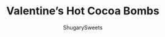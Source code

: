 ---
layout: ../../layouts/MarkdownPostLayout.astro
title: Valentine&#8217;s Hot Cocoa Bombs
author: ShugarySweets
pubDate: 2021-01-26
description: "Valentine&#x27;s Hot Cocoa Bombs - An adorable and delicious way to spread the love! Decorated with pink and white sprinkles and melted chocolate, these bombs create the best hot chocolate for Valentine&#x27;s Day!"
image_url: https://www.shugarysweets.com/wp-content/uploads/2021/01/valentines-hot-cocoa-bombs-facebook.jpg
tags: ["Drinks","American"]
calories: 313
protein: 11
carbohydrates: 50
fats: 8
fiber: 1
ingredients: ["2 packages (10 oz each) Ghirardelli dark melting wafers","6 Tablespoons hot cocoa mix","1 cup mini marshmallows","6 cups hot milk","White or Additional melting wafers for decorating, as desired","Valentine’s sprinkles (optional)"]
serves: 6
time: "1 hour"
prepTime: "1 hour"
instructions: ["In a microwave safe bowl, melt chocolate wafers according to the package. Stir until smooth.","Place the silicone mold on a cookie sheet, jelly roll pan, or something that will support your mold and can be placed into the freezer.  ","Put about 1-2 Tablespoons of melted chocolate into the well of the silicone mold. Using the back of a spoon, push the chocolate up the sides until the entire mold is covered with a layer of chocolate. Start with the top of the heart, pushing a large amount of chocolate into the top curved parts and then work down to the point at the bottom.  Pay special attention to the sides making sure the chocolate completely covers the mold. You can even tilt the mold slightly as you are using the back of the spoon to coat the mold, it helps with the visibility of the mold.  ","Transfer the baking sheet to the freezer for about 10 minutes.  ","Remove the tray from the freezer and make sure there is chocolate going all the way up the side of the mold. If the chocolate layer seems thin at the edge, add a little more chocolate to thicken the edge using a spoon, small spatula or food-safe paint brush. Don’t worry about how the shell looks from the inside - it won’t be visible when the bomb is complete. Return to the freezer for 5 minutes.","Remove the mold from the freezer and flip the mold over, rounded side facing up. ","Gently press the center of each well and peel the silicone mold back from the edge of the chocolate sphere to remove the hardened chocolate. If you press too hard on the center of the mold, it can cause the shell to crack on the edges.","With the second mold, put about 1 Tablespoon of chocolate in the silicone mold so that it covers only the bottom surface.  Don’t push any chocolate up the sides. You should have enough chocolate to create a heart that is ¼” thick.  This will act as a “lid” and eventually the bottom when your heart hot cocoa bomb is assembled. (using two full size hearts results in a very large chocolate bomb, and uses way too much chocolate...this is a great fix)!","Transfer this mold to the freezer for 10 minutes.  Remove in the same manner as the first part of the shell.","Transfer all parts of the heart cocoa bomb shell to a clean surface. The shells tend to pick up any pieces of chocolate that may have hardened during the unmolding process. You don’t want those in your finished shell.","Prepare everything you’d like to add to the inside of your cocoa bomb (mix, marshmallows and anything else you’d like to add). You will have to work quickly and it’s important to have everything ready.  ","Heat a small skillet, saucepan or plate until it is warm. Place the deeper heart shell, rounded side up, on the hot surface, just until the edge begins to melt and creates an even edge for sealing the bomb. Keep your hot surface away from the other shells, as they are very heat sensitive and can begin to soften.","Place this half of the heart cocoa bomb on a cookie sheet and quickly fill with 1 Tablespoon of hot chocolate mix and 10-12 mini marshmallows.","Place the shallow heart shaped chocolate gently on the filled shell, making a “lid.” Hold it in place for a few seconds so that the melted chocolate edges will meet and act as a “glue” to hold the 2 halves together. Since the “lid” is slightly smaller than the filled heart, it won’t meet seamlessly. You just want enough melted chocolate to hold them together.","Using a spoon, add some melted chocolate from the skillet or saucepan to fill in the gaps and smooth it to create a seal.  Once the chocolate has hardened, flip the bomb over so that the “lid” is now on the bottom.","Decorate by drizzling melted chocolate that matches the shell or contrasting melted chocolate to make a pretty design. Add holiday sprinkles for a finishing touch!"]
nutrition: ["313 calories","50 grams carbohydrates","20 milligrams cholesterol","8 grams fat","1 grams fiber","11 grams protein","4 grams saturated fat","315 milligrams sodium","27 grams sugar","0 grams trans fat","3 grams unsaturated fat"]
---